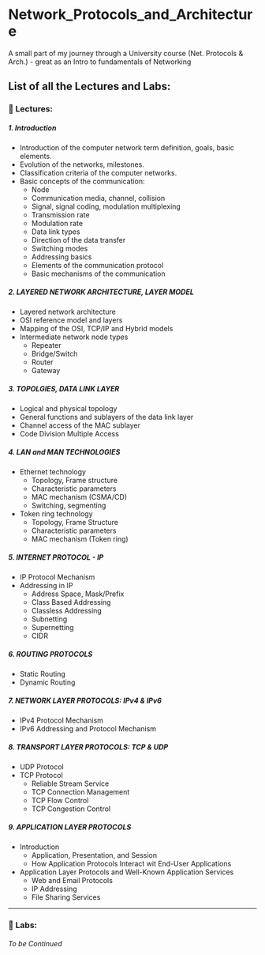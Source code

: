 # Network_Protocols_and_Architecture
A small part of my journey through a University course (Net. Protocols &amp; Arch.) - great as an Intro to fundamentals of Networking 


## List of all the Lectures and Labs:

### 📃 Lectures:

##### 1. Introduction
  * Introduction of the computer network term
      definition, goals, basic elements.
  * Evolution of the networks, milestones.
  * Classification criteria of the computer networks.
  * Basic concepts of the communication:
      - Node
      - Communication media, channel, collision
      - Signal, signal coding, modulation multiplexing
      - Transmission rate
      - Modulation rate
      - Data link types
      - Direction of the data transfer
      - Switching modes
      - Addressing basics
      - Elements of the communication protocol
      - Basic mechanisms of the communication
  
##### 2. LAYERED NETWORK ARCHITECTURE, LAYER MODEL
  * Layered network architecture
  * OSI reference model and layers
  * Mapping of the OSI, TCP/IP and Hybrid models
  * Intermediate network node types
      - Repeater
      - Bridge/Switch
      - Router
      - Gateway

##### 3. TOPOLGIES, DATA LINK LAYER
  * Logical and physical topology
  * General functions and sublayers of the data link layer
  * Channel access of the MAC sublayer
  * Code Division Multiple Access


##### 4. LAN and MAN TECHNOLOGIES
  * Ethernet technology
    - Topology, Frame structure
    - Characteristic parameters
    - MAC mechanism (CSMA/CD)
    - Switching, segmenting
  * Token ring technology
    - Topology, Frame Structure
    - Characteristic parameters
    - MAC mechanism (Token ring)


##### 5. INTERNET PROTOCOL - IP
  * IP Protocol Mechanism
  * Addressing in IP
    - Address Space, Mask/Prefix
    - Class Based Addressing
    - Classless Addressing
    - Subnetting
    - Supernetting
    - CIDR


##### 6. ROUTING PROTOCOLS
   * Static Routing
   * Dynamic Routing


##### 7. NETWORK LAYER PROTOCOLS: IPv4 & IPv6
  * IPv4 Protocol Mechanism
  * IPv6 Addressing and Protocol Mechanism
  
  
##### 8. TRANSPORT LAYER PROTOCOLS: TCP & UDP
  * UDP Protocol
  * TCP Protocol
    - Reliable Stream Service
    - TCP Connection Management
    - TCP Flow Control
    - TCP Congestion Control

##### 9. APPLICATION LAYER PROTOCOLS
  * Introduction
    - Application, Presentation, and Session
    - How Application Protocols Interact wit End-User Applications
  * Application Layer Protocols and Well-Known Application Services
    - Web and Email Protocols
    - IP Addressing
    - File Sharing Services
    
---
### 🥼 Labs:
    
###### To be Continued
